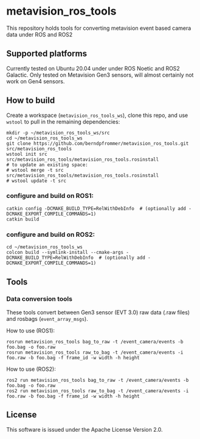 # metavision_ros_tools

This repository holds tools for converting metavision event based
camera data under ROS and ROS2

## Supported platforms

Currently tested on Ubuntu 20.04 under under ROS Noetic and ROS2
Galactic. Only tested on Metavision Gen3 sensors, will almost
certainly not work on Gen4 sensors.


## How to build
Create a workspace (``metavision_ros_tools_ws``), clone this repo, and use ``wstool``
to pull in the remaining dependencies:

```
mkdir -p ~/metavision_ros_tools_ws/src
cd ~/metavision_ros_tools_ws
git clone https://github.com/berndpfrommer/metavision_ros_tools.git src/metavision_ros_tools
wstool init src src/metavision_ros_tools/metavision_ros_tools.rosinstall
# to update an existing space:
# wstool merge -t src src/metavision_ros_tools/metavision_ros_tools.rosinstall
# wstool update -t src
```

### configure and build on ROS1:

```
catkin config -DCMAKE_BUILD_TYPE=RelWithDebInfo  # (optionally add -DCMAKE_EXPORT_COMPILE_COMMANDS=1)
catkin build
```

### configure and build on ROS2:

```
cd ~/metavision_ros_tools_ws
colcon build --symlink-install --cmake-args -DCMAKE_BUILD_TYPE=RelWithDebInfo  # (optionally add -DCMAKE_EXPORT_COMPILE_COMMANDS=1)
```

## Tools

### Data conversion tools

These tools convert between Gen3 sensor (EVT 3.0) raw data (.raw
files) and rosbags (``event_array_msgs``).

How to use (ROS1):
```
rosrun metavision_ros_tools bag_to_raw -t /event_camera/events -b foo.bag -o foo.raw
rosrun metavision_ros_tools raw_to_bag -t /event_camera/events -i foo.raw -b foo.bag -f frame_id -w width -h height
```

How to use (ROS2):
```
ros2 run metavision_ros_tools bag_to_raw -t /event_camera/events -b foo.bag -o foo.raw
ros2 run metavision_ros_tools raw_to_bag -t /event_camera/events -i foo.raw -b foo.bag -f frame_id -w width -h height
```

## License

This software is issued under the Apache License Version 2.0.
